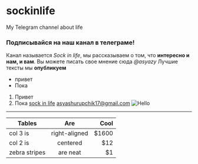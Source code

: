 # sockinlife
My Telegram channel about life
### Подписывайся на наш канал в телеграме! 
Канал называется *Sock in life*, мы рассказываем о том, что **интересно и нам, и вам**. Вы можете писать свое мнение сюда *@asyazy* Лучшие тексты мы **опубликуем**

* привет
* Пока
1. Привет
2. Пока
[sock in life](https://t.me/sockandlife)
[asyashurupchik17@gmail.com](mailto:asyashurupchik17@gmail.com)
![Hello](https://s-media-cache-ak0.pinimg.com/originals/8e/e3/da/8ee3da38300eae2c2f5cc13e65aceb7f.jpg)

_________________

| Tables        | Are           | Cool  |
| ------------- |:-------------:| -----:|
| col 3 is      | right-aligned | $1600 |
| col 2 is      | centered      |   $12 |
| zebra stripes | are neat      |    $1 |

